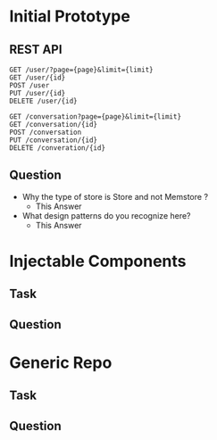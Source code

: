 # Initial Prototype
## REST API
```
GET /user/?page={page}&limit={limit}
GET /user/{id}
POST /user
PUT /user/{id}
DELETE /user/{id}

GET /conversation?page={page}&limit={limit}
GET /conversation/{id}
POST /conversation
PUT /conversation/{id}
DELETE /converation/{id}
```
## Question
+ Why the type of store is Store and not Memstore ?
    - This Answer
+ What design patterns do you recognize here?
    - This Answer

# Injectable Components
## Task
## Question

# Generic Repo
## Task
## Question